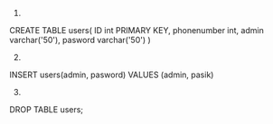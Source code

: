 1)
CREATE TABLE users(
	ID int PRIMARY KEY,
    phonenumber int,
	admin varchar('50'),
	pasword varchar('50')
)

2)
INSERT users(admin, pasword)
VALUES (admin, pasik)

3)
DROP TABLE users;
